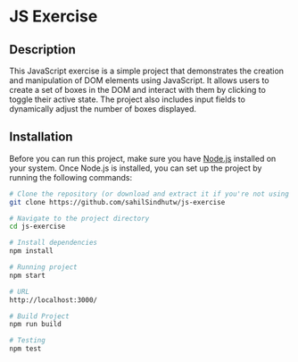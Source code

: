 # JS Exercise

## Description

This JavaScript exercise is a simple project that demonstrates the creation and manipulation of DOM elements using JavaScript. It allows users to create a set of boxes in the DOM and interact with them by clicking to toggle their active state. The project also includes input fields to dynamically adjust the number of boxes displayed.

## Installation

Before you can run this project, make sure you have [Node.js](https://nodejs.org/) installed on your system. Once Node.js is installed, you can set up the project by running the following commands:

```bash
# Clone the repository (or download and extract it if you're not using Git)
git clone https://github.com/sahilSindhutw/js-exercise

# Navigate to the project directory
cd js-exercise

# Install dependencies
npm install

# Running project
npm start

# URL 
http://localhost:3000/

# Build Project
npm run build

# Testing
npm test
